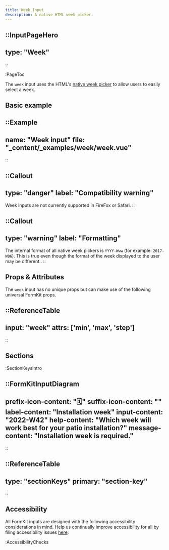 ```yaml
---
title: Week Input
description: A native HTML week picker.
---
```


::InputPageHero
---
type: "Week"
---
::

:PageToc

The `week` input uses the HTML's [native week picker](https://developer.mozilla.org/en-US/docs/Web/HTML/Element/input/week) to allow users to easily
select a week.

## Basic example

::Example
---
name: "Week input"
file: "_content/_examples/week/week.vue"
---
::

::Callout
---
type: "danger"
label: "Compatibility warning"
---
Week inputs are not currently supported in FireFox or Safari.
::

::Callout
---
type: "warning"
label: "Formatting"
---
The internal format of all native week pickers is <code>YYYY-Www</code> (for example: <code>2017-W06</code>). This is true even though the format of the week displayed to the user may be different.</code>.
::

## Props & Attributes

The `week` input has no unique props but can make use of the following universal
FormKit props.

::ReferenceTable
---
input: "week" 
attrs: ['min', 'max', 'step']
---
::


## Sections

:SectionKeysIntro

::FormKitInputDiagram
---
prefix-icon-content: "🗓"
suffix-icon-content: ""
label-content: "Installation week"
input-content: "2022-W42"
help-content: "Which week will work best for your patio installation?"
message-content: "Installation week is required."
---
::

::ReferenceTable
---
type: "sectionKeys"
primary: "section-key"
---
::

## Accessibility

All FormKit inputs are designed with the following accessibility considerations in mind. Help us continually improve accessibility for all by filing accessibility issues [here](https://github.com/formkit/formkit/issues/new?assignees=&labels=%F0%9F%90%9B+bug-report%2C%E2%9B%91+Needs+triage&projects=&template=bug-report.yml): 

:AccessibilityChecks